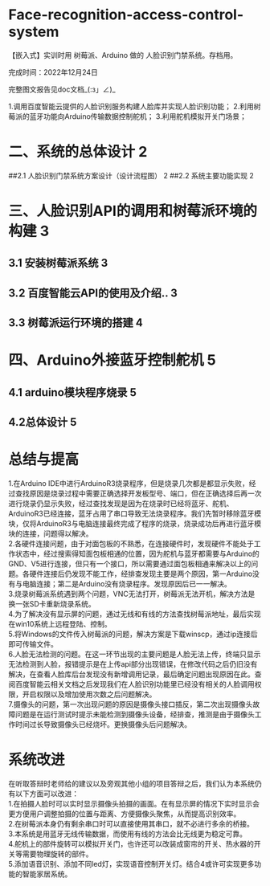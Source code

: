 # Face-recognition-access-control-system

【嵌入式】实训时用 树莓派、Arduino 做的 人脸识别门禁系统。存档用。


完成时间：2022年12月24日  

完整图文报告见doc文档_(:з」∠)_

1.调用百度智能云提供的人脸识别服务构建人脸库并实现人脸识别功能；
2.利用树莓派的蓝牙功能向Arduino传输数据控制舵机；
3.利用舵机模拟开关门场景；

# 二、系统的总体设计	2
##2.1 人脸识别门禁系统方案设计（设计流程图）	2
##2.2 系统主要功能实现	2
# 三、人脸识别API的调用和树莓派环境的构建	3
## 3.1 安装树莓派系统	3
## 3.2 百度智能云API的使用及介绍..	3
## 3.3 树莓派运行环境的搭建	4
# 四、Arduino外接蓝牙控制舵机	5
## 4.1 arduino模块程序烧录	5
## 4.2总体设计	5

  
# 总结与提高	
1.在Arduino IDE中进行ArduinoR3烧录程序，但是烧录几次都是都显示失败，经过查找原因是烧录过程中需要正确选择开发板型号、端口，但在正确选择后再一次进行烧录仍显示失败，经过查找发现是因为在烧录时已经将蓝牙、舵机、ArduinoR3已经连接，蓝牙占用了串口导致无法烧录程序。我们先暂时移除蓝牙模块，仅将ArduinoR3与电脑连接最终完成了程序的烧录，烧录成功后再进行蓝牙模块的连接，问题得以解决。  
2.各硬件连接问题，由于对面包板的不熟悉，在连接硬件时，发现硬件不能处于工作状态中，经过搜索得知面包板相通的位置，因为舵机与蓝牙都需要与Arduino的GND、V5进行连接，但只有一个接口，所以需要通过面包板相通来解决以上的问题。各硬件连接后仍发现不能工作，经排查发现主要是两个原因，第一Arduino没有与电脑连接；第二是Arduino没有烧录程序。发现原因后已一一解决。  
3.烧录树莓派系统遇到两个问题，VNC无法打开，树莓派无法开机，解决方法是换一张SD卡重新烧录系统。  
4.为了解决没有显示屏的问题，通过无线和有线的方法查找树莓派地址，最后实现在win10系统上远程登陆、控制。  
5.将Windows的文件传入树莓派的问题，解决方案是下载winscp，通过ip连接后即可传输文件。  
6.人脸无法检测的问题。在这一环节出现的主要问题是人脸无法上传，终端只显示无法检测到人脸，报错提示是在上传api部分出现错误，在修改代码之后仍旧没有解决，在查看人脸库后台发现没有新增调用记录，最后确定问题出现原因在此。查阅百度智能云相关文档之后发现我们在人脸识别功能里已经没有相关的人脸调用权限，开启权限以及增加使用次数之后问题解决。  
7.摄像头的问题，第一次出现问题的原因是摄像头接口插反，第二次出现摄像头故障问题是在运行测试时提示未能检测到摄像头设备，经排查，推测是由于摄像头工作时间过长导致摄像头已经烧坏。更换摄像头后问题解决。  
# 系统改进
在听取答辩时老师给的建议以及旁观其他小组的项目答辩之后，我们认为本系统仍有以下方面可以改进：  
1.在拍摄人脸时可以实时显示摄像头拍摄的画面。在有显示屏的情况下实时显示会更方便用户调整拍摄的位置与距离、方便摄像头聚焦，从而提高识别效率。  
2.在树莓派本身仍有剩余串口时可以直接使用其串口，就不必进行多余的桥接。  
3.本系统是用蓝牙无线传输数据，而使用有线的方法会比无线更为稳定可靠。  
4.舵机上的部件旋转可以模拟开关门，也许还可以改装成窗帘的开关、热水器的开关等需要物理旋转的部件。  
5.添加语音识别、添加不同led灯，实现语音控制开关灯。结合4或许可实现更多功能的智能家居系统。  

